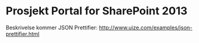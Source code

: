 Prosjekt Portal for SharePoint 2013
=================

Beskrivelse kommer
JSON Prettifier: http://www.uize.com/examples/json-prettifier.html